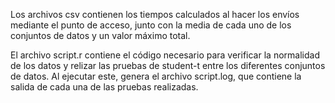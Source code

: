 Los archivos csv contienen los tiempos calculados al hacer los envíos mediante el punto de acceso, junto con la media de cada uno de los conjuntos de datos y un valor máximo total.

El archivo script.r contiene el código necesario para verificar la normalidad de los datos y relizar las pruebas de student-t entre los diferentes conjuntos de datos. Al ejecutar este, genera el archivo script.log, que contiene la salida de cada una de las pruebas realizadas. 
